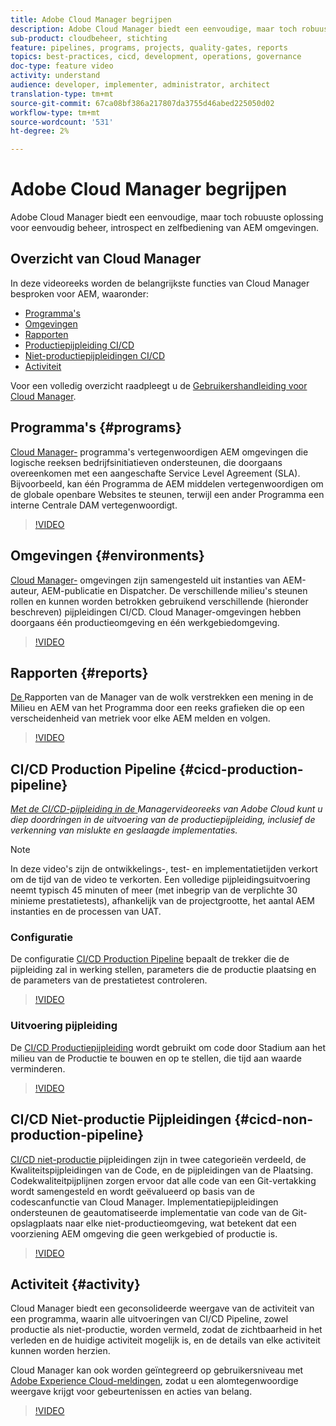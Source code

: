 ```yaml
---
title: Adobe Cloud Manager begrijpen
description: Adobe Cloud Manager biedt een eenvoudige, maar toch robuuste oplossing voor eenvoudig beheer, introspect en zelfbediening van AEM omgevingen.
sub-product: cloudbeheer, stichting
feature: pipelines, programs, projects, quality-gates, reports
topics: best-practices, cicd, development, operations, governance
doc-type: feature video
activity: understand
audience: developer, implementer, administrator, architect
translation-type: tm+mt
source-git-commit: 67ca08bf386a217807da3755d46abed225050d02
workflow-type: tm+mt
source-wordcount: '531'
ht-degree: 2%

---
```



# Adobe Cloud Manager begrijpen

Adobe Cloud Manager biedt een eenvoudige, maar toch robuuste oplossing voor eenvoudig beheer, introspect en zelfbediening van AEM omgevingen.

## Overzicht van Cloud Manager

In deze videoreeks worden de belangrijkste functies van Cloud Manager besproken voor AEM, waaronder:

* [Programma&#39;s](#programs)
* [Omgevingen](#environments)
* [Rapporten](#reports)
* [Productiepijpleiding CI/CD](#cicd-production-pipeline)
* [Niet-productiepijpleidingen CI/CD](#cicd-non-production-pipeline)
* [Activiteit](#activity)

Voor een volledig overzicht raadpleegt u de [Gebruikershandleiding voor Cloud Manager](https://docs.adobe.com/content/help/en/experience-manager-cloud-manager/using/introduction-to-cloud-manager.html).

## Programma&#39;s {#programs}

[Cloud Manager-](https://docs.adobe.com/content/help/en/experience-manager-cloud-manager/using/getting-started/setting-up-program.html) programma&#39;s vertegenwoordigen AEM omgevingen die logische reeksen bedrijfsinitiatieven ondersteunen, die doorgaans overeenkomen met een aangeschafte Service Level Agreement (SLA). Bijvoorbeeld, kan één Programma de AEM middelen vertegenwoordigen om de globale openbare Websites te steunen, terwijl een ander Programma een interne Centrale DAM vertegenwoordigt.

>[!VIDEO](https://video.tv.adobe.com/v/26313/?quality=12&learn=on)

## Omgevingen {#environments}

[Cloud Manager-](https://docs.adobe.com/content/help/en/experience-manager-cloud-manager/using/how-to-use/manage-your-environment.html) omgevingen zijn samengesteld uit instanties van AEM-auteur, AEM-publicatie en Dispatcher. De verschillende milieu&#39;s steunen rollen en kunnen worden betrokken gebruikend verschillende (hieronder beschreven) pijpleidingen CI/CD. Cloud Manager-omgevingen hebben doorgaans één productieomgeving en één werkgebiedomgeving.

>[!VIDEO](https://video.tv.adobe.com/v/26318/?quality=12&learn=on)

## Rapporten {#reports}

[De ](https://docs.adobe.com/content/help/en/experience-manager-cloud-manager/using/how-to-use/monitor-your-environments.html) Rapporten van de Manager van de wolk verstrekken een mening in de Milieu en AEM van het Programma door een reeks grafieken die op een verscheidenheid van metriek voor elke AEM melden en volgen.

>[!VIDEO](https://video.tv.adobe.com/v/26315/?quality=12&learn=on)

## CI/CD Production Pipeline {#cicd-production-pipeline}

*[Met de CI/CD-pijpleiding in de ](./use-the-cicd-pipeline-in-cloud-manager-for-aem.md) Managervideoreeks van Adobe Cloud kunt u diep doordringen in de uitvoering van de productiepijpleiding, inclusief de verkenning van mislukte en geslaagde implementaties.*

>[!NOTE]
>
> In deze video&#39;s zijn de ontwikkelings-, test- en implementatietijden verkort om de tijd van de video te verkorten. Een volledige pijpleidingsuitvoering neemt typisch 45 minuten of meer (met inbegrip van de verplichte 30 minieme prestatietests), afhankelijk van de projectgrootte, het aantal AEM instanties en de processen van UAT.

### Configuratie

De configuratie [CI/CD Production Pipeline](https://docs.adobe.com/content/help/en/experience-manager-cloud-manager/using/how-to-use/configuring-pipeline.html) bepaalt de trekker die de pijpleiding zal in werking stellen, parameters die de productie plaatsing en de parameters van de prestatietest controleren.

>[!VIDEO](https://video.tv.adobe.com/v/26314/?quality=12&learn=on)

### Uitvoering pijpleiding

De [CI/CD Productiepijpleiding](https://docs.adobe.com/content/help/en/experience-manager-cloud-manager/using/how-to-use/deploying-code.html) wordt gebruikt om code door Stadium aan het milieu van de Productie te bouwen en op te stellen, die tijd aan waarde verminderen.

>[!VIDEO](https://video.tv.adobe.com/v/26317/?quality=12&learn=on)

## CI/CD Niet-productie Pijpleidingen {#cicd-non-production-pipeline}

[CI/CD niet-productie ](https://docs.adobe.com/content/help/en/experience-manager-cloud-manager/using/how-to-use/configuring-pipeline.html#non-production--code-quality-only-pipelines) pijpleidingen zijn in twee categorieën verdeeld, de Kwaliteitspijpleidingen van de Code, en de pijpleidingen van de Plaatsing. Codekwaliteitpijplijnen zorgen ervoor dat alle code van een Git-vertakking wordt samengesteld en wordt geëvalueerd op basis van de codescanfunctie van Cloud Manager. Implementatiepijpleidingen ondersteunen de geautomatiseerde implementatie van code van de Git-opslagplaats naar elke niet-productieomgeving, wat betekent dat een voorziening AEM omgeving die geen werkgebied of productie is.

>[!VIDEO](https://video.tv.adobe.com/v/26316/?quality=12&learn=on)

## Activiteit {#activity}

Cloud Manager biedt een geconsolideerde weergave van de activiteit van een programma, waarin alle uitvoeringen van CI/CD Pipeline, zowel productie als niet-productie, worden vermeld, zodat de zichtbaarheid in het verleden en de huidige activiteit mogelijk is, en de details van elke activiteit kunnen worden herzien.

Cloud Manager kan ook worden geïntegreerd op gebruikersniveau met [Adobe Experience Cloud-meldingen](https://docs.adobe.com/content/help/en/experience-manager-cloud-manager/using/how-to-use/notifications.html), zodat u een alomtegenwoordige weergave krijgt voor gebeurtenissen en acties van belang.

>[!VIDEO](https://video.tv.adobe.com/v/26319/?quality=12&learn=on)
